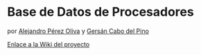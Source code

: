 # Base de Datos de Procesadores 

por [Alejandro Pérez Oliva](https://github.com/Alejandro1901) y [Gersán Cabo del Pino](https://github.com/GersanCabo)

[Enlace a la Wiki del proyecto](https://github.com/Alejandro1901/ProcesadoresDB/wiki)

